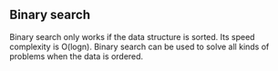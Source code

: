 ## Binary search

Binary search only works if the data structure is sorted. Its speed complexity is O(logn). Binary search can be used
to solve all kinds of problems when the data is ordered.